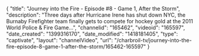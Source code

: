 {
    "title": "Journey into the Fire - Episode #8 - Game 1, After the Storm",
    "description": "Three days after Hurricane Irene has shut down NYC, the Burnaby Firefighter team finally gets to compete for hockey gold at the 2011 World Police & Fire Game...",
    "channelid": "165462",
    "videoid": "165597",
    "date_created": "1399316170",
    "date_modified": "1418181405",
    "type": "captivate",
    "layout": "channelVideo",
    "url": "\/charbroil-tv\/journey-into-the-fire-episode-8-game-1-after-the-storm\/165462-165597"
}